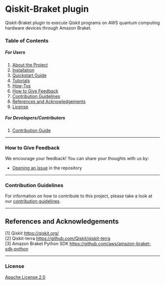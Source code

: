 # Qiskit-Braket plugin

Qiskit-Braket plugin to execute Qiskit programs on AWS quantum computing hardware devices through Amazon Braket.

### Table of Contents

##### For Users

1.  [About the Project](docs/project_overview.md)
2.  [Installation](docs/installation_guide.md)
3.  [Quickstart Guide](docs/quickstart_guide.md)
4.  [Tutorials](docs/tutorials/)
5.  [How-Tos](docs/how_tos/)
6.  [How to Give Feedback](#how-to-give-feedback)
7.  [Contribution Guidelines](#contribution-guidelines)
8.  [References and Acknowledgements](#references-and-acknowledgements)
9.  [License](#license)

##### For Developers/Contributors

1. [Contribution Guide](CONTRIBUTING.md)


----------------------------------------------------------------------------------------------------

### How to Give Feedback

We encourage your feedback! You can share your thoughts with us by:
- [Opening an issue](https://github.com/qiskit-community/qiskit-braket-plugin/issues) in the repository


----------------------------------------------------------------------------------------------------

### Contribution Guidelines

For information on how to contribute to this project, please take a look at our [contribution guidelines](CONTRIBUTING.md).


----------------------------------------------------------------------------------------------------

## References and Acknowledgements
[1] Qiskit https://qiskit.org/ \
[2] Qiskit-terra https://github.com/Qiskit/qiskit-terra \
[3] Amazon Braket Python SDK https://github.com/aws/amazon-braket-sdk-python


----------------------------------------------------------------------------------------------------

### License
[Apache License 2.0](LICENSE.txt)
